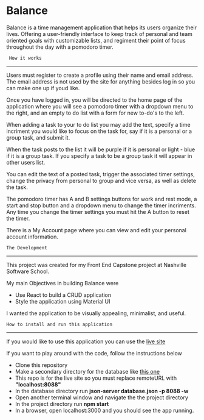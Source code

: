 # Balance

Balance is a time management application that helps its users organize their lives. Offering a user-friendly interface to keep track of personal and team oriented goals with customizable lists, and regiment their point of focus throughout the day with a pomodoro timer.

     How it works
----------------------------------------------------------------

Users must register to create a profile using their name and email address. The email address is not used by the site for anything besides log in so you can make one up if youd like.

Once you have logged in, you will be directed to the home page of the application where you will see a pomodoro timer with a dropdown menu to the right, and an empty to do list with a form for new to-do's to the left. 

When adding a task to your to do list you may add the text, specify a time incriment you would like to focus on the task for, say if it is a personal or a group task, and submit it. 

When the task posts to the list it will be purple if it is personal or light - blue if it is a group task. If you specify a task to be a group task it will appear in other users list. 

You can edit the text of a posted task, trigger the associated timer settings, change the privacy from personal to group and vice versa, as well as delete the task.

The pomodoro timer has A and B settings buttons for work and rest mode, a start and stop button and a dropdown menu to change the timer incriments. Any time you change the timer settings you must hit the A button to reset the timer.

There is a My Account page where you can view and edit your personal account information.


    The Development
--------------------------------------------

This project was created for my Front End Capstone project at Nashville Software School. 

My main Objectives in building Balance were 

- Use React to build a CRUD application
- Style the application using Material UI

I wanted the application to be visually appealing, minimalist, and useful.

    How to install and run this application
-------------------------------------------
If you would like to use this application you can use the [live site](https://balance-capstone-tis8s.ondigitalocean.app/login)

If you want to play around with the code, follow the instructions below

- Clone this repository
- Make a secondary directory for the database like [this one](https://github.com/Chaggerty1994/capstone-api)
- This repo is for the live site so you must replace remoteURL with **"localhost:8088"**
- In the database directory run **json-server database.json -p 8088 -w**
- Open another terminal window and navigate the the project directory
- In the project directory run **npm start**
- In a browser, open localhost:3000 and you should see the app running.


